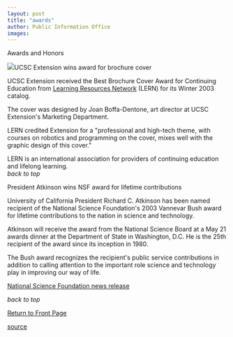 ```yaml
---
layout: post
title: "awards"
author: Public Information Office
images:
---
```


Awards and Honors

![][1]UCSC Extension wins award for brochure cover

UCSC Extension received the Best Brochure Cover Award for Continuing Education from [Learning Resources Network][2] (LERN) for its Winter 2003 catalog.

The cover was designed by Joan Boffa-Dentone, art director at UCSC Extension's Marketing Department.

LERN credited Extension for a "professional and high-tech theme, with courses on robotics and programming on the cover, mixes well with the graphic design of this cover."

LERN is an international association for providers of continuing education and lifelong learning.  
_back to top_  

President Atkinson wins NSF award for lifetime contributions

University of California President Richard C. Atkinson has been named recipient of the National Science Foundation's 2003 Vannevar Bush award for lifetime contributions to the nation in science and technology.  

Atkinson will receive the award from the National Science Board at a May 21 awards dinner at the Department of State in Washington, D.C. He is the 25th recipient of the award since its inception in 1980.  

The Bush award recognizes the recipient's public service contributions in addition to calling attention to the important role science and technology play in improving our way of life.  

[National Science Foundation news release][3]  

_back to top_

[Return to Front Page][4]

[1]: ../art/extension_cover.200.jpg
[2]: http://www.lern.org/
[3]: http://www.nsf.gov/od/lpa/news/03/pr0353.htm
[4]: http://currents.ucsc.edu/

[source](http://www1.ucsc.edu/currents/02-03/05-19/awards.html "Permalink to awards")
